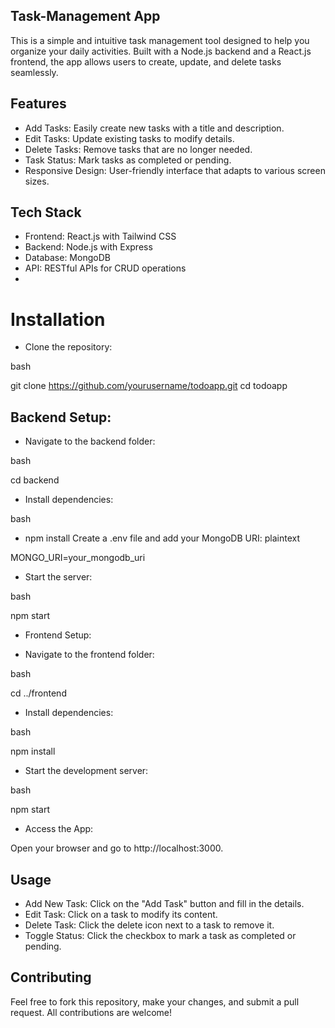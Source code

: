 ## Task-Management App

This is a simple and intuitive task management tool designed to help you organize your daily activities. Built with a Node.js backend and a React.js frontend, the app allows users to create, update, and delete tasks seamlessly.

## Features

- Add Tasks: Easily create new tasks with a title and description.
- Edit Tasks: Update existing tasks to modify details.
- Delete Tasks: Remove tasks that are no longer needed.
- Task Status: Mark tasks as completed or pending.
- Responsive Design: User-friendly interface that adapts to various screen sizes.

## Tech Stack

- Frontend: React.js with Tailwind CSS
- Backend: Node.js with Express
- Database: MongoDB
- API: RESTful APIs for CRUD operations
- 
# Installation

- Clone the repository:

bash

git clone https://github.com/yourusername/todoapp.git
cd todoapp


## Backend Setup:

- Navigate to the backend folder:

bash

cd backend

- Install dependencies:
  
bash

- npm install
Create a .env file and add your MongoDB URI:
plaintext

MONGO_URI=your_mongodb_uri

- Start the server:
  
bash

npm start

- Frontend Setup:

- Navigate to the frontend folder:
  
bash

cd ../frontend

- Install dependencies:
  
bash

npm install

- Start the development server:
  
bash

npm start

- Access the App:

Open your browser and go to http://localhost:3000.

## Usage

- Add New Task: Click on the "Add Task" button and fill in the details.
- Edit Task: Click on a task to modify its content.
- Delete Task: Click the delete icon next to a task to remove it.
- Toggle Status: Click the checkbox to mark a task as completed or pending.
  
## Contributing
Feel free to fork this repository, make your changes, and submit a pull request. All contributions are welcome!
